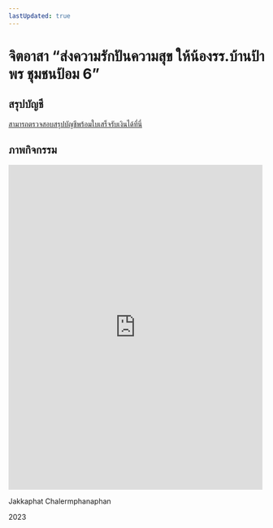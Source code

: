 ```yaml
---
lastUpdated: true
---
```


# จิตอาสา “ส่งความรักปันความสุข ให้น้องรร.บ้านป้าพร ชุมชนป้อม 6”

## สรุปบัญชี

[สามารถตรวจสอบสรุปบัญชีพร้อมใบเสร็จรับเงินได้ที่นี่](https://docs.google.com/spreadsheets/d/1-DhaNT6wEnHq6QNR97LfOef3wZAEoSXKkc4Nqs6RQWw/edit?usp=sharing)

## ภาพกิจกรรม

<iframe src="https://www.facebook.com/plugins/post.php?href=https%3A%2F%2Fwww.facebook.com%2Fguidance.PSU.Wit%2Fposts%2Fpfbid02zoKbwBKyAVRkW5AwDonGEfxjWxE3SZYg2XYrXHWVVm9pnbJFuUznPmnbY1oAMtWxl&show_text=true&width=500" width="500" height="640" style="border:none;overflow:hidden" scrolling="no" frameborder="0" allowfullscreen="true" allow="autoplay; clipboard-write; encrypted-media; picture-in-picture; web-share"></iframe>

Jakkaphat Chalermphanaphan

2023